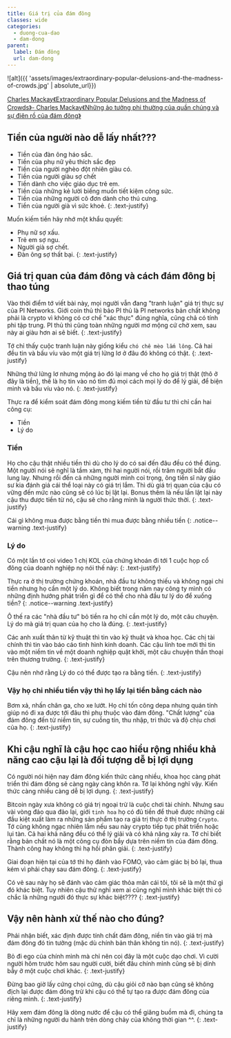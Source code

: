 ```yaml
---
title: Giá trị của đám đông
classes: wide
categories:
  - duong-cua-dao
  - dam-dong
parent:
  label: Đám đông
  url: dam-dong
---
```


![alt]({{ 'assets/images/extraordinary-popular-delusions-and-the-madness-of-crowds.jpg' | absolute_url}})
> <cite>
<a target="_blank" href="https://www.kobo.com/au/en/ebook/extraordinary-popular-delusions-and-the-madness-of-crowds-10">
Charles Mackay《Extraordinary Popular Delusions and the Madness of Crowds》- Charles Mackay《Những ảo tưởng phi thường của quần chúng và sự điên rồ của đám đông》
</a>
</cite>


## Tiền của người nào dễ lấy nhất???
- Tiền của đàn ông háo sắc.
- Tiền của phụ nữ yêu thích sắc đẹp
- Tiền của người nghèo đột nhiên giàu có.
- Tiền của người giàu sợ chết
- Tiền dành cho việc giáo dục trẻ em.
- Tiền của những kẻ lười biếng muốn tiết kiệm công sức.
- Tiền của những người cô đơn dành cho thú cưng.
- Tiền của người già vì sức khoẻ.
{: .text-justify}

Muốn kiếm tiền hãy nhớ một khẩu quyết:
- Phụ nữ sợ xấu.
- Trẻ em sợ ngu.
- Người già sợ chết.
- Đàn ông sợ thất bại.
{: .text-justify}

## Giá trị quan của đám đông và cách đám đông bị thao túng
Vào thời điểm tớ viết bài này, mọi người vẫn đang "tranh luận" giá trị thực sự của PI Networks. Giới coin thủ thì bảo PI thủ là PI networks bản chất không phải là crypto vì không có cơ chế "xác thực" đúng nghĩa, cũng chả có tính phi tập trung. PI thủ thì cũng toàn những người mơ mộng cứ chờ xem, sau này ai giàu hơn ai sẽ biết.
{: .text-justify}

Tớ chỉ thấy cuộc tranh luận này giống kiểu `chó chê mèo lắm lông`. Cả hai đều tin và bấu víu vào một giá trị lửng lơ ở đâu đó không có thật.
{: .text-justify}

Những thứ lửng lơ nhưng mộng ảo đó lại mang về cho họ giá trị thật (thô ở đây là tiền), thế là họ tin vào nó tìm đủ mọi cách mọi lý do để lý giải, để biện minh và bấu víu vào nó.
{: .text-justify}

Thực ra để kiểm soát đám đông mong kiếm tiền từ đầu tư thì chỉ cần hai công cụ:
- Tiền
- Lý do

### Tiền
Họ cho cậu thật nhiều tiền thì dù cho lý do có sai đến đâu đều có thể đúng.
Một người nói sẽ nghĩ là tầm xàm, thì hai người nói, rồi trăm người bắt đầu lung lay.
Nhưng rồi đến cả những người mình coi trọng, ông tiến sĩ này giáo sư kia đánh giá cái thể loại này có giá trị lắm.
Thì dù giá trị quan của cậu có vững đến mức nào cũng sẽ có lúc bị lật lại.
Bonus thêm là nếu lần lật lại này cậu thu được tiền từ nó, cậu sẽ cho rằng mình là người thức thời.
{: .text-justify}

Cái gì không mua được bằng tiền thì mua được bằng nhiều tiền
{: .notice--warning .text-justify}

### Lý do
Có một lần tớ coi video 1 chị KOL của chứng khoán đi tới 1 cuộc họp cổ đông của doanh nghiệp nọ nói thế này:
{: .text-justify}

Thực ra ở thị trường chứng khoán, nhà đầu tư không thiếu và không ngại chi tiền nhưng họ cần một lý do.
Không biết trong năm nay công ty mình có những định hướng phát triển gì để có thể cho nhà đầu tư lý do để xuống tiền?
{: .notice--warning .text-justify}

Ô thế ra các "nhà đầu tư" bỏ tiền ra họ chỉ cần một lý do, một câu chuyện. Lý do mà giá trị quan của họ cho là đúng.
{: .text-justify}

Các anh xuất thân từ kỹ thuật thì tin vào kỹ thuật và khoa học.
Các chị tài chính thì tin vào báo cáo tình hình kinh doanh.
Các cậu lính toe mới thì tin vào một niềm tin về một doanh nghiệp quật khởi, một câu chuyện thần thoại trên thương trường.
{: .text-justify}

Cậu nên nhớ rằng Lý do có thể được tạo ra bằng tiền. 
{: .text-justify}

### Vậy họ chi nhiều tiền vậy thì họ lấy lại tiền bằng cách nào
Bơm xả, nhấn chân ga, cho xe lướt. Họ chỉ tốn công depa nhưng quán tính giúp nó đi xa được tới đâu thì phụ thuộc vào đám đông. "Chất lượng" của đám đông đến từ niềm tin, sự cuồng tín, thu nhập, tri thức và độ chịu chơi của họ.
{: .text-justify}

## Khi cậu nghĩ là cậu học cao hiểu rộng nhiều khả năng cao cậu lại là đối tượng dễ bị lợi dụng
Có người nói hiện nay đám đông kiến thức càng nhiều, khoa học càng phát triển thì đám đông sẽ càng ngày càng khôn ra. Tớ lại không nghĩ vậy. Kiến thức càng nhiều càng dễ bị lợi dụng.
{: .text-justify}

Bitcoin ngày xưa không có giá trị ngoại trừ là cuộc chơi tài chính. Nhưng sau vài vòng đảo qua đảo lại, giới `tinh hoa` họ có đủ tiền để thuê được những cái đầu kiệt xuất làm ra những sản phẩm tạo ra giá trị thực ở thị trường `Crypto`.
Tớ cũng không ngạc nhiên lắm nếu sau này crypto tiếp tục phát triển hoặc lụi tàn. Cả hai khả năng đều có thể lý giải và có khả năng xảy ra. Tớ chỉ biết rằng bản chất nó là một công cụ đòn bẩy dựa trên niềm tin của đám đông.
Thành công hay không thì hạ hồi phân giải.
{: .text-justify}

Giai đoạn hiện tại của tớ thì họ đánh vào FOMO, vào cảm giác bị bỏ lại, thua kém vì phải chạy sau đám đông.
{: .text-justify}

Có vẻ sau này họ sẽ đánh vào cảm giác thỏa mãn cái tôi, tôi sẽ là một thứ gì đó khác biệt.
Tuy nhiên cậu thử nghĩ xem ai cũng nghĩ mình khác biệt thì có chắc là những ngưới đó thực sự khác biệt????
{: .text-justify}

## Vậy nên hành xử thế nào cho đúng?
Phải nhận biết, xác định được tính chất đám đông, niền tin vào giá trị mà đám đông đó tin tưởng (mặc dù chính bản thân không tin nó).
{: .text-justify}

Bỏ đi ego của chính mình mà chỉ nên coi đây là một cuộc dạo chơi. Vì cười người hôm trước hôm sau người cười, biết đâu chính mình cũng sẽ bị dính bẫy ở một cuộc chơi khác.
{: .text-justify}

Đừng bao giờ lấy cứng chọi cứng, dù cậu giỏi cỡ nào bạn cũng sẽ không địch lại được đám đông trừ khi cậu có thể tự tạo ra được đám đông của riêng mình.
{: .text-justify}

Hãy xem đám đông là dòng nước để cậu có thể giăng buồm mà đi, chúng ta chỉ là những người du hành trên dòng chảy của không thời gian ^^.
{: .text-justify}